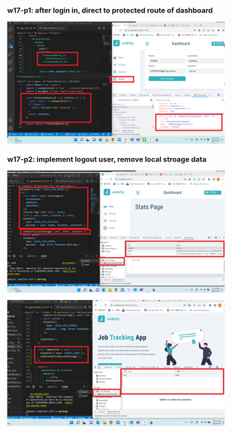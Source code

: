 ### w17-p1: after login in, direct to protected route of dashboard

![](w17_1.png)

### w17-p2: implement logout user, remove local stroage data

![](w17_2.png)

![](w17_2_2.png)